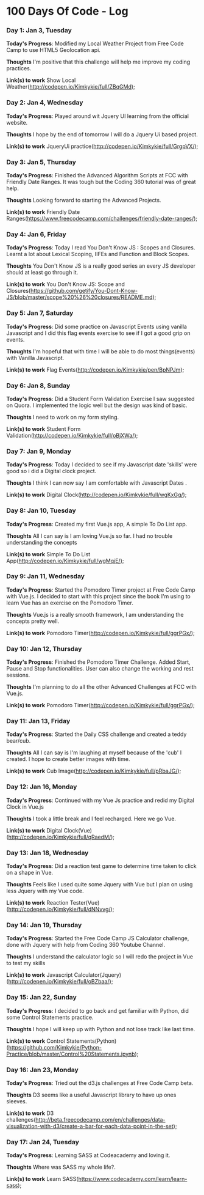 # 100 Days Of Code - Log

### Day 1: Jan 3, Tuesday

**Today's Progress**: Modified my Local Weather Project from Free Code Camp to use HTML5 Geolocation api.

**Thoughts** I'm positive that this challenge will help me improve my coding practices.

**Link(s) to work**
Show Local Weather(http://codepen.io/Kimkykie/full/ZBqGMd);

### Day 2: Jan 4, Wednesday

**Today's Progress**: Played around wit Jquery UI learning from the official website.

**Thoughts** I hope by the end of tomorrow I will do a Jquery Ui based project.

**Link(s) to work**
JqueryUi practice(http://codepen.io/Kimkykie/full/GrgpVX/);

### Day 3: Jan 5, Thursday 

**Today's Progress**: Finished the Advanced Algorithm Scripts at FCC with Friendly Date Ranges. It was tough but the Coding 360 tutorial was of great help.

**Thoughts** Looking forward to starting the Advanced Projects.

**Link(s) to work**
Friendly Date Ranges(https://www.freecodecamp.com/challenges/friendly-date-ranges/);

### Day 4: Jan 6, Friday 

**Today's Progress**: Today I read You Don't Know JS : Scopes and Closures. Learnt a lot about Lexical Scoping, IIFEs and Function and Block Scopes. 

**Thoughts** You Don't Know JS is a really good series an every JS developer should at least go through it.

**Link(s) to work**
You Don't Know JS: Scope and Closures(https://github.com/getify/You-Dont-Know-JS/blob/master/scope%20%26%20closures/README.md);

### Day 5: Jan 7, Saturday 

**Today's Progress**: Did some practice on Javascript  Events using vanilla Javascript and I did this flag events exercise to see if I got a good grip on events. 

**Thoughts** I'm hopeful that with time I will be able to do most things(events) with Vanilla Javascript.

**Link(s) to work**
Flag Events(http://codepen.io/Kimkykie/pen/BpNPJm);

### Day 6: Jan 8, Sunday 

**Today's Progress**: Did a Student Form Validation Exercise I saw suggested on Quora. I implemented the logic well but the design was kind of basic.

**Thoughts** I need to work on my form styling.

**Link(s) to work**
Student Form Validation(http://codepen.io/Kimkykie/full/oBjXWa/);

### Day 7: Jan 9, Monday

**Today's Progress**: Today I decided to see if my Javascript date 'skills' were good so i did a Digital clock project.

**Thoughts** I think I can now say I am comfortable with Javascript Dates .

**Link(s) to work**
Digital Clock(http://codepen.io/Kimkykie/full/wgKxGg/);

### Day 8: Jan 10, Tuesday

**Today's Progress**: Created my first Vue.js app, A simple To Do List app. 

**Thoughts** All I can say is I am loving Vue.js so far. I had no trouble understanding the concepts

**Link(s) to work**
Simple To Do List App(http://codepen.io/Kimkykie/full/wgMqjE/);

### Day 9: Jan 11, Wednesday

**Today's Progress**: Started the Pomodoro Timer project at Free Code Camp with Vue.js. I decided to start with this project since the book I'm using to learn Vue has an exercise on the Pomodoro Timer.

**Thoughts** Vue.js is a really smooth framework, I am understanding the concepts pretty well.

**Link(s) to work**
Pomodoro Timer(http://codepen.io/Kimkykie/full/ggrPGx/);

### Day 10: Jan 12, Thursday

**Today's Progress**: Finished the Pomodoro Timer Challenge. Added Start, Pause and Stop functionalities. User can also change the working and rest sessions.

**Thoughts** I'm planning to do all the other Advanced Challenges at FCC with Vue.js.

**Link(s) to work**
Pomodoro Timer(http://codepen.io/Kimkykie/full/ggrPGx/);

### Day 11: Jan 13, Friday

**Today's Progress**: Started the Daily CSS challenge and created a teddy bear/cub. 

**Thoughts** All I can say is I'm laughing at myself because of the 'cub' I created. I hope to create better images with time.

**Link(s) to work**
Cub Image(http://codepen.io/Kimkykie/full/pRbaJG/);

### Day 12: Jan 16, Monday

**Today's Progress**: Continued with my Vue Js practice and redid my Digital Clock in Vue.js

**Thoughts** I took a little break and I feel recharged. Here we go Vue.

**Link(s) to work**
Digital Clock(Vue)(http://codepen.io/Kimkykie/full/qRaedM/);

### Day 13: Jan 18, Wednesday

**Today's Progress**: Did a reaction test game to determine time taken to click on a shape in Vue.

**Thoughts** Feels like I used quite some Jquery with Vue but I plan on using less Jquery with my Vue code.

**Link(s) to work**
Reaction Tester(Vue)(http://codepen.io/Kimkykie/full/dNNvvg/);

### Day 14: Jan 19, Thursday

**Today's Progress**: Started the Free Code Camp JS Calculator challenge, done with Jquery with help from Coding 360 Youtube Channel.

**Thoughts** I understand the calculator logic so I will redo the project in Vue to test my skills

**Link(s) to work**
Javascript Calculator(Jquery)(http://codepen.io/Kimkykie/full/oBZbaa/);

### Day 15: Jan 22, Sunday

**Today's Progress**: I decided to go back and get familiar with Python, did some Control Statements practice.

**Thoughts** I hope I will keep up with Python and not lose track like last time.

**Link(s) to work**
Control Statements(Python)(https://github.com/Kimkykie/Python-Practice/blob/master/Control%20Statements.ipynb);

### Day 16: Jan 23, Monday

**Today's Progress**: Tried out the d3.js challenges at Free Code Camp beta.

**Thoughts** D3 seems like a useful Javascript library to have up ones sleeves.

**Link(s) to work**
D3 challenges(http://beta.freecodecamp.com/en/challenges/data-visualization-with-d3/create-a-bar-for-each-data-point-in-the-set);

### Day 17: Jan 24, Tuesday

**Today's Progress**: Learning SASS at Codeacademy and loving it.

**Thoughts** Where was SASS my whole life?.

**Link(s) to work**
Learn SASS(https://www.codecademy.com/learn/learn-sass);







